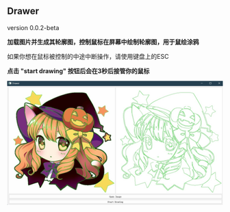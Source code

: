 ## Drawer

version 0.0.2-beta

**加载图片并生成其轮廓图，控制鼠标在屏幕中绘制轮廓图，用于鼠绘涂鸦**

如果你想在鼠标被控制的中途中断操作，请使用键盘上的ESC

**点击 "start drawing" 按钮后会在3秒后接管你的鼠标**

![示例](./docs/example.png)